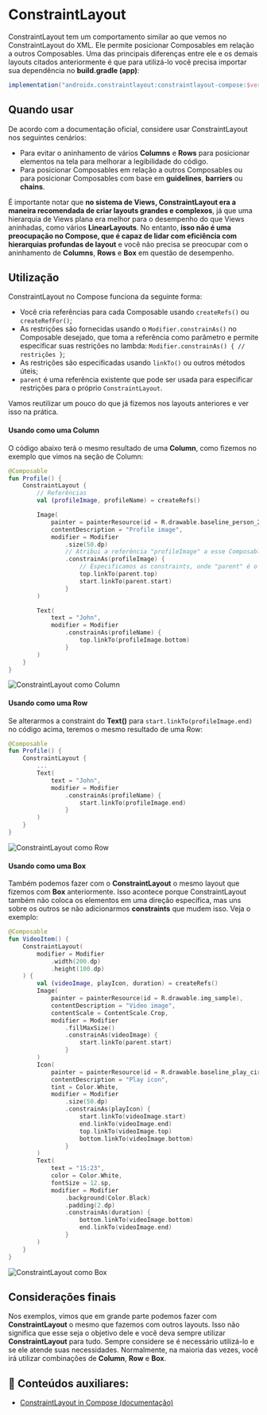 # ConstraintLayout

ConstraintLayout tem um comportamento similar ao que vemos no ConstraintLayout do XML. Ele permite posicionar Composables em relação a outros Composables. Uma das principais diferenças entre ele e os demais layouts citados anteriormente é que para utilizá-lo você precisa importar sua dependência no **build.gradle (app)**:

```gradle
implementation("androidx.constraintlayout:constraintlayout-compose:$version")
```

## Quando usar

De acordo com a documentação oficial, considere usar ConstraintLayout nos seguintes cenários:

- Para evitar o aninhamento de vários **Columns** e **Rows** para posicionar elementos na tela para melhorar a legibilidade do código.
- Para posicionar Composables em relação a outros Composables ou para posicionar Composables com base em **guidelines**, **barriers** ou **chains**.

É importante notar que **no sistema de Views, ConstraintLayout era a maneira recomendada de criar layouts grandes e complexos**, já que uma hierarquia de Views plana era melhor para o desempenho do que Views aninhadas, como vários **LinearLayouts**. No entanto, **isso não é uma preocupação no Compose, que é capaz de lidar com eficiência com hierarquias profundas de layout** e você não precisa se preocupar com o aninhamento de **Columns**, **Rows** e **Box** em questão de desempenho.

## Utilização

ConstraintLayout no Compose funciona da seguinte forma:

- Você cria referências para cada Composable usando ```createRefs()``` ou ```createRefFor()```;
- As restrições são fornecidas usando o ```Modifier.constrainAs()``` no Composable desejado, que toma a referência como parâmetro e permite especificar suas restrições no lambda: ```Modifier.constrainAs() { // restrições }```;
- As restrições são especificadas usando ```linkTo()``` ou outros métodos úteis;
- ```parent``` é uma referência existente que pode ser usada para especificar restrições para o próprio ```ConstraintLayout```.

Vamos reutilizar um pouco do que já fizemos nos layouts anteriores e ver isso na prática.

#### Usando como uma Column

O código abaixo terá o mesmo resultado de uma **Column**, como fizemos no exemplo que vimos na seção de Column:

```kotlin
@Composable
fun Profile() {
    ConstraintLayout {
        // Referências
        val (profileImage, profileName) = createRefs()

        Image(
            painter = painterResource(id = R.drawable.baseline_person_24),
            contentDescription = "Profile image",
            modifier = Modifier
                .size(50.dp)
                // Atribui a referência "profileImage" a esse Composable Image()
                .constrainAs(profileImage) {
                    // Especificamos as constraints, onde "parent" é o próprio ConstraintLayout
                    top.linkTo(parent.top)
                    start.linkTo(parent.start)
                }
        )

        Text(
            text = "John",
            modifier = Modifier
                .constrainAs(profileName) {
                    top.linkTo(profileImage.bottom)
                }
        )
    }
}
```

![ConstraintLayout como Column](img-01.png)

#### Usando como uma Row

Se alterarmos a constraint do **Text()** para ```start.linkTo(profileImage.end)``` no código acima, teremos o mesmo resultado de uma Row:

```kotlin
@Composable
fun Profile() {
    ConstraintLayout {
        ...
        Text(
            text = "John",
            modifier = Modifier
                .constrainAs(profileName) {
                    start.linkTo(profileImage.end)
                }
        )
    }
}
```

![ConstraintLayout como Row](img-02.png)

#### Usando como uma Box

Também podemos fazer com o **ConstraintLayout** o mesmo layout que fizemos com **Box** anteriormente. Isso acontece porque ConstraintLayout também não coloca os elementos em uma direção específica, mas uns sobre os outros se não adicionarmos **constraints** que mudem isso. Veja o exemplo:

```kotlin
@Composable
fun VideoItem() {
    ConstraintLayout(
        modifier = Modifier
            .width(200.dp)
            .height(100.dp)
    ) {
        val (videoImage, playIcon, duration) = createRefs()
        Image(
            painter = painterResource(id = R.drawable.img_sample),
            contentDescription = "Video image",
            contentScale = ContentScale.Crop,
            modifier = Modifier
                .fillMaxSize()
                .constrainAs(videoImage) {
                    start.linkTo(parent.start)
                }
        )
        Icon(
            painter = painterResource(id = R.drawable.baseline_play_circle_outline_24),
            contentDescription = "Play icon",
            tint = Color.White,
            modifier = Modifier
                .size(50.dp)
                .constrainAs(playIcon) {
                    start.linkTo(videoImage.start)
                    end.linkTo(videoImage.end)
                    top.linkTo(videoImage.top)
                    bottom.linkTo(videoImage.bottom)
                }
        )
        Text(
            text = "15:23",
            color = Color.White,
            fontSize = 12.sp,
            modifier = Modifier
                .background(Color.Black)
                .padding(2.dp)
                .constrainAs(duration) {
                    bottom.linkTo(videoImage.bottom)
                    end.linkTo(videoImage.end)
                }
        )
    }
}
```

![ConstraintLayout como Box](img-03.png)

## Considerações finais

Nos exemplos, vimos que em grande parte podemos fazer com **ConstraintLayout** o mesmo que fazemos com outros layouts. Isso não significa que esse seja o objetivo dele e você deva sempre utilizar **ConstraintLayout** para tudo. Sempre considere se é necessário utilizá-lo e se ele atende suas necessidades. Normalmente, na maioria das vezes, você irá utilizar combinações de **Column**, **Row** e **Box**.

## :link: Conteúdos auxiliares:
- [ConstraintLayout in Compose (documentação)](https://developer.android.com/jetpack/compose/layouts/constraintlayout)
